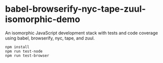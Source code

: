 # babel-browserify-nyc-tape-zuul-isomorphic-demo

An isomorphic JavaScript development stack with tests and code coverage using babel, browserify, nyc, tape, and zuul.

```shell
npm install
npm run test-node
npm run test-browser
```
